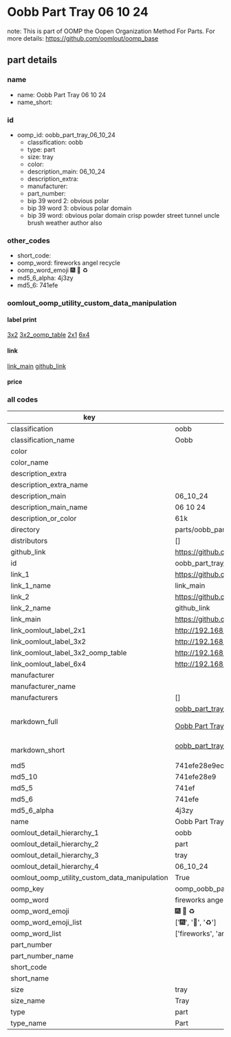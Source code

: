 # Oobb Part Tray 06 10 24  

note: This is part of OOMP the Oopen Organization Method For Parts. For more details: https://github.com/oomlout/oomp_base

##  part details





### name
* name: Oobb Part Tray 06 10 24
* name_short: 
### id
* oomp_id: oobb_part_tray_06_10_24
  * classification: oobb
  * type: part
  * size: tray
  * color: 
  * description_main: 06_10_24
  * description_extra: 
  * manufacturer: 
  * part_number: 
  * bip 39 word 2: obvious polar
  * bip 39 word 3: obvious polar domain
  * bip 39 word: obvious polar domain crisp powder street tunnel uncle brush weather author also

### other_codes
* short_code: 
* oomp_word: fireworks angel recycle
* oomp_word_emoji :fireworks: :angel: :recycle:
* md5_6_alpha: 4j3zy
* md5_6: 741efe






### oomlout_oomp_utility_custom_data_manipulation
#### label print
[3x2](http://192.168.1.245:1112/?label=oomp%204j3zy)
[3x2_oomp_table](http://192.168.1.107:1112/?label=oomp%204j3zy)
[2x1](http://192.168.1.242:1112/?label=oomp%204j3zy)
[6x4](http://192.168.1.55:1112/?label=oomp%204j3zy)    

#### link

[link_main](https://github.com/oomlout/oomlout_oomp_current_version_messy/tree/main/parts/oobb_part_tray_06_10_24) [github_link](https://github.com/oomlout/oomlout_oomp_part_src/tree/main/parts/oobb_part_tray_06_10_24)                             

#### price







### all codes 
| key | value |  
| --- | --- |  
| classification | oobb |  
| classification_name | Oobb |  
| color |  |  
| color_name |  |  
| description_extra |  |  
| description_extra_name |  |  
| description_main | 06_10_24 |  
| description_main_name | 06 10 24 |  
| description_or_color | 61k |  
| directory | parts/oobb_part_tray_06_10_24 |  
| distributors | [] |  
| github_link | https://github.com/oomlout/oomlout_oomp_part_src/tree/main/parts/oobb_part_tray_06_10_24 |  
| id | oobb_part_tray_06_10_24 |  
| link_1 | https://github.com/oomlout/oomlout_oomp_current_version_messy/tree/main/parts/oobb_part_tray_06_10_24 |  
| link_1_name | link_main |  
| link_2 | https://github.com/oomlout/oomlout_oomp_part_src/tree/main/parts/oobb_part_tray_06_10_24 |  
| link_2_name | github_link |  
| link_main | https://github.com/oomlout/oomlout_oomp_current_version_messy/tree/main/parts/oobb_part_tray_06_10_24 |  
| link_oomlout_label_2x1 | http://192.168.1.242:1112/?label=oomp%204j3zy |  
| link_oomlout_label_3x2 | http://192.168.1.245:1112/?label=oomp%204j3zy |  
| link_oomlout_label_3x2_oomp_table | http://192.168.1.107:1112/?label=oomp%204j3zy |  
| link_oomlout_label_6x4 | http://192.168.1.55:1112/?label=oomp%204j3zy |  
| manufacturer |  |  
| manufacturer_name |  |  
| manufacturers | [] |  
| markdown_full | [oobb_part_tray_06_10_24](https://github.com/oomlout/oomlout_oomp_current_version_messy/tree/main/parts/oobb_part_tray_06_10_24)<br>[](https://github.com/oomlout/oomlout_oomp_current_version_messy/tree/main/parts/oobb_part_tray_06_10_24)<br>[Oobb Part Tray 06 10 24](https://github.com/oomlout/oomlout_oomp_current_version_messy/tree/main/parts/oobb_part_tray_06_10_24)<br><br> |  
| markdown_short | [oobb_part_tray_06_10_24](https://github.com/oomlout/oomlout_oomp_current_version_messy/tree/main/parts/oobb_part_tray_06_10_24)<br><br> |  
| md5 | 741efe28e9ec9d535bd4933a81e9dcc5 |  
| md5_10 | 741efe28e9 |  
| md5_5 | 741ef |  
| md5_6 | 741efe |  
| md5_6_alpha | 4j3zy |  
| name | Oobb Part Tray 06 10 24 |  
| oomlout_detail_hierarchy_1 | oobb |  
| oomlout_detail_hierarchy_2 | part |  
| oomlout_detail_hierarchy_3 | tray |  
| oomlout_detail_hierarchy_4 | 06_10_24 |  
| oomlout_oomp_utility_custom_data_manipulation | True |  
| oomp_key | oomp_oobb_part_tray_06_10_24 |  
| oomp_word | fireworks angel recycle |  
| oomp_word_emoji | :fireworks: :angel: :recycle: |  
| oomp_word_emoji_list | [':fireworks:', ':angel:', ':recycle:'] |  
| oomp_word_list | ['fireworks', 'angel', 'recycle'] |  
| part_number |  |  
| part_number_name |  |  
| short_code |  |  
| short_name |  |  
| size | tray |  
| size_name | Tray |  
| type | part |  
| type_name | Part |  
